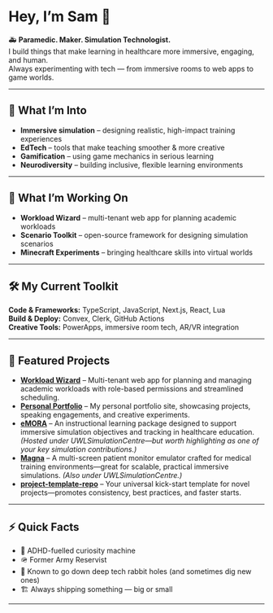 # Hey, I’m Sam 👋  

🚑 **Paramedic. Maker. Simulation Technologist.**  
I build things that make learning in healthcare more immersive, engaging, and human.  
Always experimenting with tech — from immersive rooms to web apps to game worlds.

---

## 🌟 What I’m Into
- **Immersive simulation** – designing realistic, high-impact training experiences  
- **EdTech** – tools that make teaching smoother & more creative  
- **Gamification** – using game mechanics in serious learning  
- **Neurodiversity** – building inclusive, flexible learning environments  

---

## 🔭 What I’m Working On
- **Workload Wizard** – multi-tenant web app for planning academic workloads  
- **Scenario Toolkit** – open-source framework for designing simulation scenarios  
- **Minecraft Experiments** – bringing healthcare skills into virtual worlds  

---

## 🛠 My Current Toolkit
**Code & Frameworks:** TypeScript, JavaScript, Next.js, React, Lua  
**Build & Deploy:** Convex, Clerk, GitHub Actions  
**Creative Tools:** PowerApps, immersive room tech, AR/VR integration  

---

## 🚀 Featured Projects
- **[Workload Wizard](https://github.com/SMTech-UK/workload-wizard-app)** – Multi-tenant web app for planning and managing academic workloads with role-based permissions and streamlined scheduling.  
- **[Personal Portfolio](https://github.com/smcnab1/smcnab1.github.io)** – My personal portfolio site, showcasing projects, speaking engagements, and creative experiments.  
- **[eMORA](https://github.com/UWLSimulationCentre/eMORA)** – An instructional learning package designed to support immersive simulation objectives and tracking in healthcare education. *(Hosted under UWLSimulationCentre—but worth highlighting as one of your key simulation contributions.)*  
- **[Magna](https://github.com/UWLSimulationCentre/Magna)** – A multi-screen patient monitor emulator crafted for medical training environments—great for scalable, practical immersive simulations. *(Also under UWLSimulationCentre.)*  
- **[project-template-repo](https://github.com/smcnab1/project-template-repo)** – Your universal kick-start template for novel projects—promotes consistency, best practices, and faster starts.

---

## ⚡ Quick Facts
- 🧠 ADHD-fuelled curiosity machine  
- 🪖 Former Army Reservist  
- 🐇 Known to go down deep tech rabbit holes (and sometimes dig new ones)  
- 🏗 Always shipping something — big or small  

---
